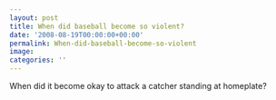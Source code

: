```yaml
---
layout: post
title: When did baseball become so violent?
date: '2008-08-19T00:00:00+00:00'
permalink: When-did-baseball-become-so-violent
image: 
categories: ''
---
```

When did it become okay to attack a catcher standing at homeplate?
